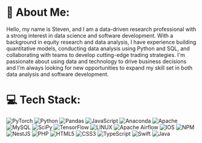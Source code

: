 # 💫 About Me:
Hello, my name is Steven, and I am a data-driven research professional with a strong interest in data science and software development. With a background in equity research and data analysis, I have experience building quantitative models, conducting data analysis using Python and SQL, and collaborating with teams to develop cutting-edge trading strategies. I'm passionate about using data and technology to drive business decisions and I'm always looking for new opportunities to expand my skill set in both data analysis and software development.


# 💻 Tech Stack:
![PyTorch](https://img.shields.io/badge/PyTorch-%23EE4C2C.svg?style=flat-square&logo=PyTorch&logoColor=white) ![Python](https://img.shields.io/badge/python-3670A0?style=flat-square&logo=python&logoColor=ffdd54) ![Pandas](https://img.shields.io/badge/pandas-%23150458.svg?style=flat-square&logo=pandas&logoColor=white) ![JavaScript](https://img.shields.io/badge/javascript-%23323330.svg?style=flat-square&logo=javascript&logoColor=%23F7DF1E) ![Anaconda](https://img.shields.io/badge/Anaconda-%2344A833.svg?style=flat-square&logo=anaconda&logoColor=white) ![Apache](https://img.shields.io/badge/apache-%23D42029.svg?style=flat-square&logo=apache&logoColor=white) ![MySQL](https://img.shields.io/badge/mysql-%2300f.svg?style=flat-square&logo=mysql&logoColor=white) ![SciPy](https://img.shields.io/badge/SciPy-%230C55A5.svg?style=flat-square&logo=scipy&logoColor=%white) ![TensorFlow](https://img.shields.io/badge/TensorFlow-%23FF6F00.svg?style=flat-square&logo=TensorFlow&logoColor=white) ![LINUX](https://img.shields.io/badge/Linux-FCC624?style=flat-square&logo=linux&logoColor=black) ![Apache Airflow](https://img.shields.io/badge/Apache%20Airflow-017CEE?style=flat-square&logo=Apache%20Airflow&logoColor=white) ![IOS](https://img.shields.io/badge/IOS-%2320232a.svg?style=flat-square&logo=apple&logoColor=white) ![NPM](https://img.shields.io/badge/NPM-%23000000.svg?style=flat-square&logo=npm&logoColor=white) ![NestJS](https://img.shields.io/badge/nestjs-%23E0234E.svg?style=flat-square&logo=nestjs&logoColor=white) ![PHP](https://img.shields.io/badge/php-%23777BB4.svg?style=flat-square&logo=php&logoColor=white) ![HTML5](https://img.shields.io/badge/html5-%23E34F26.svg?style=flat-square&logo=html5&logoColor=white) ![CSS3](https://img.shields.io/badge/css3-%231572B6.svg?style=flat-square&logo=css3&logoColor=white) ![TypeScript](https://img.shields.io/badge/typescript-%23007ACC.svg?style=flat-square&logo=typescript&logoColor=white) ![Swift](https://img.shields.io/badge/swift-F54A2A?style=flat-square&logo=swift&logoColor=white) ![Java](https://img.shields.io/badge/java-%23ED8B00.svg?style=flat-square&logo=java&logoColor=white)
<!-- Proudly created with GPRM ( https://gprm.itsvg.in ) -->
